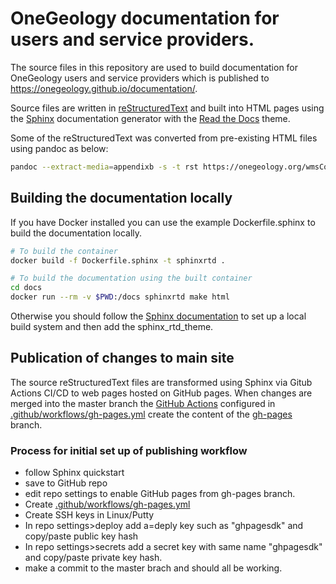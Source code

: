 # OneGeology documentation for users and service providers.

The source files in this repository are used to build documentation for OneGeology users and service providers which is published to https://onegeology.github.io/documentation/.

Source files are written in [reStructuredText](http://docutils.sourceforge.net/rst.html) and built into HTML pages using the [Sphinx](https://www.sphinx-doc.org) documentation generator with the [Read the Docs](http://www.readthedocs.org) theme.

Some of the reStructuredText was converted from pre-existing HTML files using pandoc as below:

```sh
pandoc --extract-media=appendixb -s -t rst https://onegeology.org/wmsCookbook/appendixB.html -o appendixb.rst
```

## Building the documentation locally

If you have Docker installed you can use the example Dockerfile.sphinx to build the documentation locally. 

```sh
# To build the container
docker build -f Dockerfile.sphinx -t sphinxrtd .

# To build the documentation using the built container
cd docs
docker run --rm -v $PWD:/docs sphinxrtd make html
```

Otherwise you should follow the [Sphinx documentation](https://www.sphinx-doc.org) to set up a local build system and then add the sphinx_rtd_theme.

## Publication of changes to main site

The source reStructuredText files are transformed using Sphinx via Gitub Actions CI/CD to web pages hosted on GitHub pages. When changes are merged into the master branch the [GitHub Actions](https://github.com/features/actions) configured in [.github/workflows/gh-pages.yml](.github/workflows/gh-pages.yml) create the content of the [gh-pages](https://docs.github.com/en/pages/getting-started-with-github-pages/about-github-pages#publishing-sources-for-github-pages-sites) branch.

### Process for initial set up of publishing workflow

- follow Sphinx quickstart
- save to GitHub repo
- edit repo settings to enable GitHub pages from gh-pages branch. 
- Create [.github/workflows/gh-pages.yml](.github/workflows/gh-pages.yml)		  
- Create SSH keys in Linux/Putty
- In repo settings>deploy add a=deply key such as "ghpagesdk" and copy/paste public key hash
- In repo settings>secrets add a secret key with same name "ghpagesdk" and copy/paste private key hash. 
- make a commit to the master brach and should all be working. 


